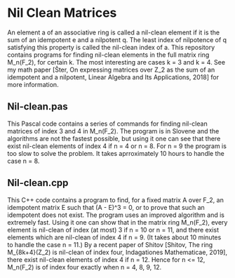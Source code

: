 # Nil Clean Matrices
An element a of an associative ring is called a nil-clean element if it is the sum of an idempotent e and a nilpotent q. The least index of nilpotence of q satisfying this property is called the nil-clean index of a.
This repository contains programs for finding nil-clean elements in the full matrix ring M_n(F_2), for certain k. The most
interesting are cases k = 3 and k = 4. See my math paper [Šter, On expressing matrices over Z_2 as the sum of an idempotent and a nilpotent, Linear Algebra and Its Applications, 2018] for more information.
## Nil-clean.pas
This Pascal code contains a series of commands for finding nil-clean matrices of index 3 and 4 in M_n(F_2). The program is in Slovene and the algorithms are not the fastest possible, but using it one can see that there exist nil-clean elements of index 4 if n = 4 or n = 8. For n = 9 the program is too slow to solve the problem. It takes aprroximately 10 hours to handle the case n = 8.
## Nil-clean.cpp
This C++ code contains a program to find, for a fixed matrix A over F_2, an idempotent matrix E such that (A - E)^3 = 0, or to prove that such an idempotent does not exist. The program uses an improved algorithm and is extremely fast. Using it one can show that in the matrix ring M_n(F_2), every element is nil-clean of index (at most) 3 if n = 10 or n = 11, and there exist elements which are nil-clean of index 4 if n = 9. (It takes about 10 minutes to handle the case n = 11.) By a recent paper of Shitov [Shitov, The ring M_{8k+4}(Z_2) is nil-clean of index four, Indagationes Mathematicae, 2019], there exist nil-clean elements of index 4 if n = 12. Hence for n <= 12, M_n(F_2) is of index four exactly when n = 4, 8, 9, 12.
